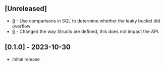 ## [Unreleased]

- [8](https://github.com/cheddar-me/pecorino/pull/8) - Use comparisons in SQL to determine whether the leaky bucket did overflow
- [6](https://github.com/cheddar-me/pecorino/pull/6) - Changed the way Structs are defined, this does not impact the API.

## [0.1.0] - 2023-10-30

- Initial release
